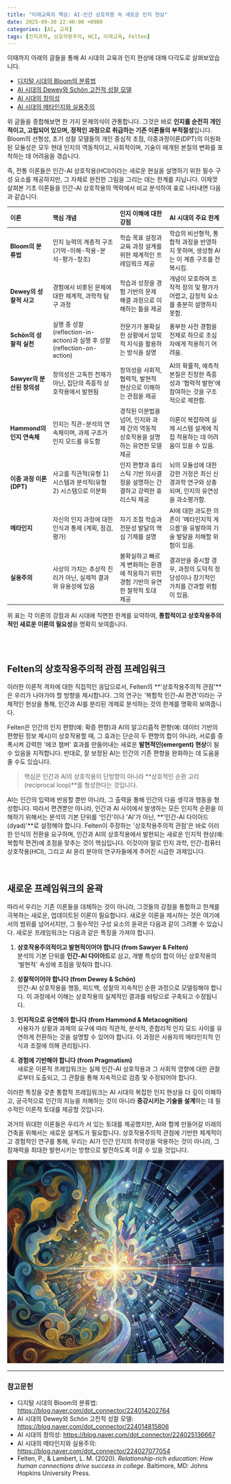 ```yaml
---
title: "미래교육의 핵심: AI-인간 상호작용 속 새로운 인지 현상"
date: 2025-09-30 22:40:00 +0900
categories: [AI, 교육]
tags: [인지과학, 상호작용주의, HCI, 미래교육, Felten]
---
```


이때까지 아래의 글들을 통해 AI 시대의 교육과 인지 현상에 대해 다각도로 살펴보았습니다.

* [디지털 시대의 Bloom의 분류법](https://blog.naver.com/dot_connector/224014202764)
* [AI 시대의 Dewey와 Schön 고전적 성찰 모델](https://blog.naver.com/dot_connector/224014815806)
* [AI 시대의 창의성](https://blog.naver.com/dot_connector/224025136667)
* [AI 시대의 메타인지와 실용주의](https://blog.naver.com/dot_connector/224027077054)

위 글들을 종합해보면 한 가지 문제의식이 관통합니다. 그것은 바로 **인지를 순전히 개인적이고, 고립되어 있으며, 정적인 과정으로 취급하는 기존 이론들의 부적절성**입니다. Bloom의 선형성, 초기 성찰 모델들의 개인 중심적 초점, 이중과정이론(DPT)의 이원화된 모듈성은 모두 현대 인지의 역동적이고, 사회적이며, 기술이 매개된 본질의 변화를 포착하는 데 어려움을 겪습니다.

즉, 전통 이론들은 인간-AI 상호작용(HCI)이라는 새로운 현실을 설명하기 위한 필수 구성 요소를 제공하지만, 그 자체로 완전한 그림을 그리는 데는 한계를 지닙니다. 이제껏 살펴본 기초 이론들을 인간-AI 상호작용의 맥락에서 비교 분석하여 표로 나타내면 다음과 같습니다.

| 이론 | 핵심 개념 | 인지 이해에 대한 강점 | AI 시대의 주요 한계 |
| :--- | :--- | :--- | :--- |
| **Bloom의 분류법** | 인지 능력의 계층적 구조 (기억-이해-적용-분석-평가-창조) | 학습 목표 설정과 교육 과정 설계를 위한 체계적인 프레임워크 제공 | 학습의 비선형적, 통합적 과정을 반영하지 못하며, 생성형 AI는 이 계층 구조를 전복시킴. |
| **Dewey의 성찰적 사고** | 경험에서 비롯된 문제에 대한 체계적, 과학적 탐구 과정 | 학습과 성장을 경험 기반의 문제 해결 과정으로 이해하는 틀을 제공 | 개념이 모호하여 조작적 정의 및 평가가 어렵고, 감정적 요소를 충분히 설명하지 못함. |
| **Schön의 성찰적 실천** | 실행 중 성찰(reflection-in-action)과 실행 후 성찰(reflection-on-action) | 전문가가 불확실한 상황에서 암묵적 지식을 활용하는 방식을 설명 | 풍부한 사전 경험을 전제로 하므로 초심자에게 적용하기 어려움. |
| **Sawyer의 분산된 창의성** | 창의성은 고독한 천재가 아닌, 집단의 즉흥적 상호작용에서 발현됨 | 창의성을 사회적, 협력적, 발현적 현상으로 이해하는 관점을 제공 | AI의 확률적, 예측적 본질은 진정한 즉흥성과 '협력적 발현'에 참여하는 것을 구조적으로 제한함. |
| **Hammond의 인지 연속체** | 인지는 직관-분석의 연속체이며, 과제 구조가 인지 모드를 유도함 | 경직된 이분법을 넘어, 인지와 과제 간의 역동적 상호작용을 설명하는 유연한 모델 제공 | 이론이 복잡하여 실제 시스템 설계에 직접 적용하는 데 어려움이 있을 수 있음. |
| **이중 과정 이론 (DPT)** | 사고를 직관적(유형 1) 시스템과 분석적(유형 2) 시스템으로 이분화 | 인지 편향과 휴리스틱 기반 의사결정을 설명하는 간결하고 강력한 휴리스틱 제공 | 뇌의 모듈성에 대한 강한 가정은 최신 신경과학 연구와 상충되며, 인지의 유연성을 과소평가함. |
| **메타인지** | 자신의 인지 과정에 대한 인식과 통제 (계획, 점검, 평가) | 자기 조절 학습과 전문성 발달의 핵심 기제를 설명 | AI에 대한 과도한 의존이 '메타인지적 게으름'을 유발하여 기술 발달을 저해할 위험이 있음. |
| **실용주의** | 사상의 가치는 추상적 진리가 아닌, 실제적 결과와 유용성에 있음 | 불확실하고 빠르게 변화하는 환경에 적응하기 위한 경험 기반의 유연한 철학적 토대 제공 | 결과만을 중시할 경우, 과정의 도덕적 정당성이나 장기적인 가치를 간과할 위험이 있음. |

위 표는 각 이론의 강점과 AI 시대에 직면한 한계를 요약하여, **통합적이고 상호작용주의적인 새로운 이론의 필요성**을 명확히 보여줍니다.

<br>
<br>

## Felten의 상호작용주의적 관점 프레임워크

이러한 이론적 격차에 대한 직접적인 응답으로서, Felten의 **'상호작용주의적 관점'**은 우리가 나아가야 할 방향을 제시합니다. 그의 연구는 '복합적 인간-AI 편견'이라는 구체적인 현상을 통해, 인간과 AI를 분리된 개체로 분석하는 것의 한계를 명확히 보여줍니다.

Felten은 인간의 인지 편향(예: 확증 편향)과 AI의 알고리즘적 편향(예: 데이터 기반의 편향된 정보 제시)이 상호작용할 때, 그 효과는 단순히 두 편향의 합이 아니라, 서로를 증폭시켜 강력한 '에코 챔버' 효과를 만들어내는 새로운 **발현적인(emergent) 현상**이 될 수 있음을 지적합니다. 반대로, 잘 보정된 AI는 인간의 기존 편향을 완화하는 데 도움을 줄 수도 있습니다.

> 핵심은 인간과 AI의 상호작용이 단방향이 아니라 **상호적인 순환 고리(reciprocal loop)**를 형성한다는 것입니다.

AI는 인간의 입력에 반응할 뿐만 아니라, 그 출력을 통해 인간의 다음 생각과 행동을 형성합니다. 따라서 편견뿐만 아니라, 인간과 AI 사이에서 발생하는 모든 인지적 순환을 이해하기 위해서는 분석의 기본 단위를 '인간'이나 'AI'가 아닌, **'인간-AI 다이아드(dyad)'**로 설정해야 합니다. Felten이 주장하는 '상호작용주의적 관점'은 바로 이러한 인식의 전환을 요구하며, 인간과 AI의 상호작용에서 발현되는 새로운 인지적 현상(예: 복합적 편견)에 초점을 맞추는 것이 핵심입니다. 이것이야 말로 인지 과학, 인간-컴퓨터 상호작용(HCI), 그리고 AI 윤리 분야의 연구자들에게 주어진 시급한 과제입니다.

<br>

## 새로운 프레임워크의 윤곽

따라서 우리는 기존 이론들을 대체하는 것이 아니라, 그것들의 강점을 통합하고 한계를 극복하는 새로운, 업데이트된 이론이 필요합니다. 새로운 이론을 제시하는 것은 여기에서의 범위를 넘어서지만, 그 필수적인 구성 요소의 윤곽은 다음과 같이 그려볼 수 있습니다. 새로운 프레임워크는 다음과 같은 특징을 가져야 합니다.

1.  **상호작용주의적이고 발현적이어야 합니다 (from Sawyer & Felten)**
    <br>분석의 기본 단위를 **인간-AI 다이아드**로 삼고, 개별 특성의 합이 아닌 상호작용의 '발현적' 속성에 초점을 맞춰야 합니다.

2.  **성찰적이어야 합니다 (from Dewey & Schön)**
    <br>인간-AI 상호작용을 행동, 피드백, 성찰의 지속적인 순환 과정으로 모델링해야 합니다. 이 과정에서 이해는 상호작용의 실제적인 결과를 바탕으로 구축되고 수정됩니다.

3.  **인지적으로 유연해야 합니다 (from Hammond & Metacognition)**
    <br>사용자가 상황과 과제의 요구에 따라 직관적, 분석적, 준합리적 인지 모드 사이를 유연하게 전환하는 것을 설명할 수 있어야 합니다. 이 과정은 사용자의 메타인지적 인식과 조절에 의해 관리됩니다.

4.  **경험에 기반해야 합니다 (from Pragmatism)**
    <br>새로운 이론적 프레임워크는 실제 인간-AI 상호작용과 그 사회적 영향에 대한 관찰로부터 도출되고, 그 관찰을 통해 지속적으로 검증 및 수정되어야 합니다.

이러한 특징을 갖춘 통합적 프레임워크는 AI 시대의 복잡한 인지 현상을 더 깊이 이해하고, 궁극적으로 인간의 지능을 저해하는 것이 아니라 **증강시키는 기술을 설계**하는 데 필수적인 이론적 토대를 제공할 것입니다.

과거의 위대한 이론들은 우리가 서 있는 토대를 제공했지만, AI와 함께 만들어갈 미래의 건축을 위해서는 새로운 설계도가 필요합니다. 상호작용주의적 관점에 기반한 체계적이고 경험적인 연구를 통해, 우리는 AI가 인간 인지의 취약성을 악용하는 것이 아니라, 그 잠재력을 최대한 발현시키는 방향으로 발전하도록 이끌 수 있을 것입니다.

![장면](/assets/dyad.png)

---

### 참고문헌
* 디지털 시대의 Bloom의 분류법: <https://blog.naver.com/dot_connector/224014202764>
* AI 시대의 Dewey와 Schön 고전적 성찰 모델: <https://blog.naver.com/dot_connector/224014815806>
* AI 시대의 창의성: <https://blog.naver.com/dot_connector/224025136667>
* AI 시대의 메타인지와 실용주의: <https://blog.naver.com/dot_connector/224027077054>
* Felten, P., & Lambert, L. M. (2020). *Relationship-rich education: How human connections drive success in college*. Baltimore, MD: Johns Hopkins University Press.
